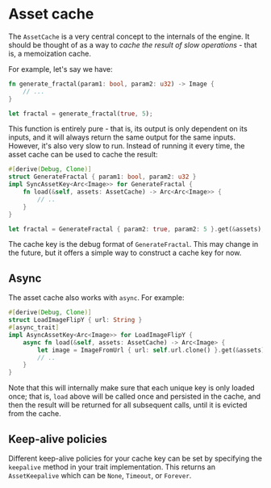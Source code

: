 # Asset cache

The `AssetCache` is a very central concept to the internals of the engine. It should be thought of as a way to _cache the result of slow operations_ - that is, a memoization cache.

For example, let's say we have:

```rust
fn generate_fractal(param1: bool, param2: u32) -> Image {
    // ...
}

let fractal = generate_fractal(true, 5);
```

This function is entirely pure - that is, its output is only dependent on its inputs, and it will always return the same output for the same inputs. However, it's also very slow to run. Instead of running it every time, the asset cache can be used to cache the result:

```rust
#[derive(Debug, Clone)]
struct GenerateFractal { param1: bool, param2: u32 }
impl SyncAssetKey<Arc<Image>> for GenerateFractal {
    fn load(&self, assets: AssetCache) -> Arc<Arc<Image>> {
        // ..
    }
}

let fractal = GenerateFractal { param2: true, param2: 5 }.get(&assets);
```

The cache key is the debug format of `GenerateFractal`. This may change in the future, but it offers a simple way to construct a cache key for now.

## Async

The asset cache also works with `async`. For example:

```rust
#[derive(Debug, Clone)]
struct LoadImageFlipY { url: String }
#[async_trait]
impl AsyncAssetKey<Arc<Image>> for LoadImageFlipY {
    async fn load(&self, assets: AssetCache) -> Arc<Image> {
        let image = ImageFromUrl { url: self.url.clone() }.get(&assets).await.unwrap();
        // ..
    }
}
```

Note that this will internally make sure that each unique key is only loaded once; that is, `load` above will be called once and persisted in the cache, and then the result will be returned for all subsequent calls, until it is evicted from the cache.

## Keep-alive policies

Different keep-alive policies for your cache key can be set by specifying the `keepalive` method in your trait implementation. This returns an `AssetKeepalive` which can be `None`, `Timeout`, or `Forever`.

